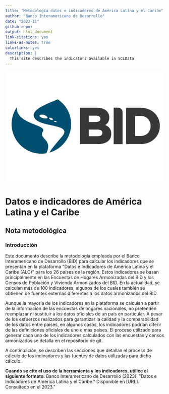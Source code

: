 ```yaml
---
title: "Metodología datos e indicadores de América Latina y el Caribe"
author: "Banco Interamericano de Desarrollo"
date: "2023-11"
github-repo:
output: html_document
link-citations: yes
links-as-notes: true
colorlinks: yes
description: |
  This site describes the indicators available in SCLData
---
```

![](BID_LAC.jpg)

# Datos e indicadores de América Latina y el Caribe

## Nota metodológica

### Introducción

Este documento describe la metodología empleada por el Banco Interamericano de Desarrollo (BID) para calcular los indicadores que se presentan en la plataforma "Datos e Indicadores de América Latina y el Caribe (ALC)" para los 26 países de la región. Estos indicadores se basan principalmente en las Encuestas de Hogares Armonizadas del BID y los Censos de Población y Vivienda Armonizados del BID. En la actualidad, se calculan más de 100 indicadores, algunos de los cuales también se obtienen de fuentes externas diferentes a los datos armonizados del BID.

Aunque la mayoría de los indicadores en la plataforma se calculan a partir de la información de las encuestas de hogares nacionales, no pretenden reemplazar ni sustituir a los datos oficiales de un país en particular. A pesar de los esfuerzos realizados para garantizar la calidad y la comparabilidad de los datos entre países, en algunos casos, los indicadores podrían diferir de las definiciones oficiales de uno o más países. El proceso utilizado para generar cada uno de los indicadores calculados con las encuestas y censos armonizados se detalla en el repositorio de git.

A continuación, se describen las secciones que detallan el proceso de cálculo de los indicadores y las fuentes de datos utilizadas para dicho cálculo.

**Cuando se cite el uso de la herramienta y los indicadores, utilice el siguiente formato:** Banco Interamericano de Desarrollo (2023). "Datos e Indicadores de América Latina y el Caribe." Disponible en [URL]. Consultado en el 2023."
